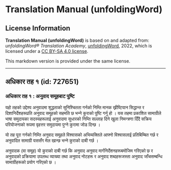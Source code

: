 # Translation Manual (unfoldingWord)

## License Information

**Translation Manual (unfoldingWord)** is based on and adapted from: _unfoldingWord® Translation Academy_, [unfoldingWord](https://unfoldingword.org/utw), 2022, which is licensed under a [CC BY-SA 4.0 license](https://creativecommons.org/licenses/by-sa/4.0/legalcode.en).

This markdown version is provided under the same license.



--------------------------------

## अधिकार तह १ (id: 727651)

### अधिकार तह १ : अनुवाद समूहबाट पुष्टि

यहो तहको उद्देश्य अनुवादमा शुद्धताको सुनिश्‍चितता गर्नको निम्ति मानक ख्रीष्टियान सिद्धान्त र दिशानिर्देशहरूप्रति अनुवाद समूहको सहमति छ भन्‍ने कुराको पुष्टि गर्नु हो । यस तहमा प्रकाशित सामाग्रीले भाषा समुदायका सदस्यहरूलाई अनुवादमा सुधारको निम्ति सल्लाह दिने खुला निमन्त्रणा दिँदै सक्रिय परियोजनाको रूपमा वृहत्तर समुदायमा पुग्‍ने कुरामा जोड दिन्छ ।

यो तह पूरा गर्नको निम्ति अनुवाद समूहले विश्‍वासको अभिव्यक्तिले आफ्नो विश्‍वासलाई प्रतिबिम्बित गर्छ र अनुवादित सामाग्री यससँग मेल खान्छ भन्‍ने कुराको दाबी गर्छ ।

अनुवादक (वा समूह) यो कुराको दाबी गर्छ कि अनुवाद अनुवाद मार्गनिर्देशनहरूबमोजिम गरिएको छ र अनुवादको प्रक्रियामा उपलब्ध व्याख्या तथा अनुवाद नोटहरू र अनुवाद शब्दहरूजस्ता अनुवाद जाँचसम्बन्धि सामाग्रीहरूको प्रयोग गरिएको छ ।


